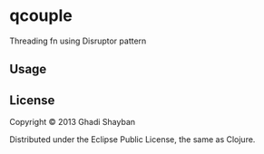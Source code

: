 # qcouple

Threading fn using Disruptor pattern

## Usage


## License

Copyright © 2013 Ghadi Shayban

Distributed under the Eclipse Public License, the same as Clojure.
